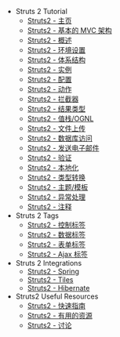  - Struts 2 Tutorial
   - [Struts2 - 主页](index.md)
   - [Struts2 - 基本的 MVC 架构](basic_mvc_architecture.md)
   - [Struts2 - 概述](struts_overview.md)
   - [Struts2 - 环境设置](struts_environment_setup.md)
   - [Struts2 - 体系结构](struts_architecture.md)
   - [Struts2 - 实例](struts_examples.md)
   - [Struts2 - 配置](struts_configuration.md)
   - [Struts2 - 动作](struts_actions.md)
   - [Struts2 - 拦截器](struts_interceptors.md)
   - [Struts2 - 结果类型](struts_result_types.md)
   - [Struts2 - 值栈/OGNL](struts_value_stack_ognl.md)
   - [Struts2 - 文件上传](struts_file_uploads.md)
   - [Struts2 - 数据库访问](struts_database_access.md)
   - [Struts2 - 发送电子邮件](struts_sending_email.md)
   - [Struts2 - 验证](struts_validations.md)
   - [Struts2 - 本地化](struts_localization.md)
   - [Struts2 - 类型转换](struts_type_conversion.md)
   - [Struts2 - 主题/模板](struts_themes_templates.md)
   - [Struts2 - 异常处理](struts_exception_handling.md)
   - [Struts2 - 注释](struts_annotations.md)
 - Struts 2 Tags
   - [Struts2 - 控制标签](struts_control_tags.md)
   - [Struts2 - 数据标签](struts_data_tags.md)
   - [Struts2 - 表单标签](struts_form_tags.md)
   - [Struts2 - Ajax 标签](struts_ajax_tags.md)
 - Struts 2 Integrations
   - [Struts2 - Spring](struts_spring.md)
   - [Struts2 - Tiles](struts_tiles.md)
   - [Struts2 - Hibernate](struts_hibernate.md)
 - Struts2 Useful Resources
   - [Struts2 - 快速指南](struts_quick_guide.md)
   - [Struts2 - 有用的资源](struts_useful_resources.md)
   - [Struts2 - 讨论](struts_discussion.md)
